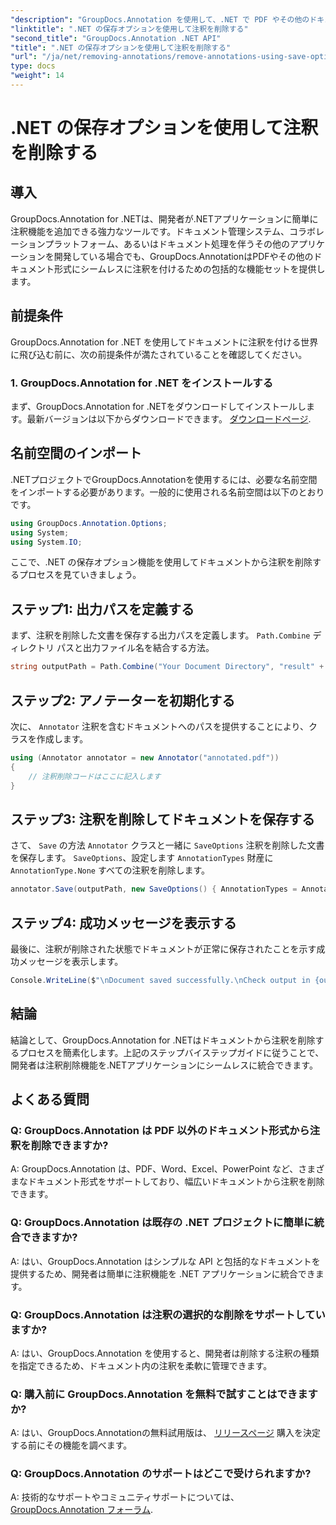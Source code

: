 ```yaml
---
"description": "GroupDocs.Annotation を使用して、.NET で PDF やその他のドキュメントから注釈を削除する方法を学びます。コード例を交えたステップバイステップのガイドです。"
"linktitle": ".NET の保存オプションを使用して注釈を削除する"
"second_title": "GroupDocs.Annotation .NET API"
"title": ".NET の保存オプションを使用して注釈を削除する"
"url": "/ja/net/removing-annotations/remove-annotations-using-save-options/"
type: docs
"weight": 14
---
```


# .NET の保存オプションを使用して注釈を削除する

## 導入

GroupDocs.Annotation for .NETは、開発者が.NETアプリケーションに簡単に注釈機能を追加できる強力なツールです。ドキュメント管理システム、コラボレーションプラットフォーム、あるいはドキュメント処理を伴うその他のアプリケーションを開発している場合でも、GroupDocs.AnnotationはPDFやその他のドキュメント形式にシームレスに注釈を付けるための包括的な機能セットを提供します。

## 前提条件

GroupDocs.Annotation for .NET を使用してドキュメントに注釈を付ける世界に飛び込む前に、次の前提条件が満たされていることを確認してください。

### 1. GroupDocs.Annotation for .NET をインストールする

まず、GroupDocs.Annotation for .NETをダウンロードしてインストールします。最新バージョンは以下からダウンロードできます。 [ダウンロードページ](https://releases。groupdocs.com/annotation/net/).

## 名前空間のインポート

.NETプロジェクトでGroupDocs.Annotationを使用するには、必要な名前空間をインポートする必要があります。一般的に使用される名前空間は以下のとおりです。

```csharp
using GroupDocs.Annotation.Options;
using System;
using System.IO;
```


ここで、.NET の保存オプション機能を使用してドキュメントから注釈を削除するプロセスを見ていきましょう。

## ステップ1: 出力パスを定義する

まず、注釈を削除した文書を保存する出力パスを定義します。 `Path.Combine` ディレクトリ パスと出力ファイル名を結合する方法。

```csharp
string outputPath = Path.Combine("Your Document Directory", "result" + Path.GetExtension("input.pdf"));
```

## ステップ2: アノテーターを初期化する

次に、 `Annotator` 注釈を含むドキュメントへのパスを提供することにより、クラスを作成します。

```csharp
using (Annotator annotator = new Annotator("annotated.pdf"))
{
    // 注釈削除コードはここに記入します
}
```

## ステップ3: 注釈を削除してドキュメントを保存する

さて、 `Save` の方法 `Annotator` クラスと一緒に `SaveOptions` 注釈を削除した文書を保存します。 `SaveOptions`、設定します `AnnotationTypes` 財産に `AnnotationType.None` すべての注釈を削除します。

```csharp
annotator.Save(outputPath, new SaveOptions() { AnnotationTypes = AnnotationType.None });
```

## ステップ4: 成功メッセージを表示する

最後に、注釈が削除された状態でドキュメントが正常に保存されたことを示す成功メッセージを表示します。

```csharp
Console.WriteLine($"\nDocument saved successfully.\nCheck output in {outputPath}.");
```

## 結論

結論として、GroupDocs.Annotation for .NETはドキュメントから注釈を削除するプロセスを簡素化します。上記のステップバイステップガイドに従うことで、開発者は注釈削除機能を.NETアプリケーションにシームレスに統合できます。

## よくある質問

### Q: GroupDocs.Annotation は PDF 以外のドキュメント形式から注釈を削除できますか?

A: GroupDocs.Annotation は、PDF、Word、Excel、PowerPoint など、さまざまなドキュメント形式をサポートしており、幅広いドキュメントから注釈を削除できます。

### Q: GroupDocs.Annotation は既存の .NET プロジェクトに簡単に統合できますか?

A: はい、GroupDocs.Annotation はシンプルな API と包括的なドキュメントを提供するため、開発者は簡単に注釈機能を .NET アプリケーションに統合できます。

### Q: GroupDocs.Annotation は注釈の選択的な削除をサポートしていますか?

A: はい、GroupDocs.Annotation を使用すると、開発者は削除する注釈の種類を指定できるため、ドキュメント内の注釈を柔軟に管理できます。

### Q: 購入前に GroupDocs.Annotation を無料で試すことはできますか?

A: はい、GroupDocs.Annotationの無料試用版は、 [リリースページ](https://releases.groupdocs.com/) 購入を決定する前にその機能を調べます。

### Q: GroupDocs.Annotation のサポートはどこで受けられますか?

A: 技術的なサポートやコミュニティサポートについては、 [GroupDocs.Annotation フォーラム](https://forum。groupdocs.com/c/annotation/10).